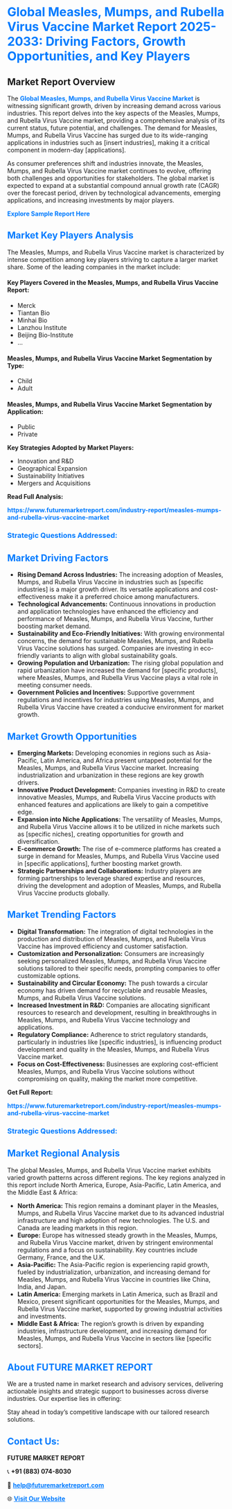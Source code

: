 <h1 style="color: #007BFF;">Global Measles, Mumps, and Rubella Virus Vaccine Market Report 2025-2033: Driving Factors, Growth Opportunities, and Key Players</h1>

<section id="overview">
<h2>Market Report Overview</h2>
<p>The <a href="https://www.futuremarketreport.com/industry-report/measles-mumps-and-rubella-virus-vaccine-market" style="color: #007BFF; text-decoration: none;"><strong>Global Measles, Mumps, and Rubella Virus Vaccine Market</strong></a> is witnessing significant growth, driven by increasing demand across various industries. This report delves into the key aspects of the Measles, Mumps, and Rubella Virus Vaccine market, providing a comprehensive analysis of its current status, future potential, and challenges. The demand for Measles, Mumps, and Rubella Virus Vaccine has surged due to its wide-ranging applications in industries such as [insert industries], making it a critical component in modern-day [applications].</p>
<p>As consumer preferences shift and industries innovate, the Measles, Mumps, and Rubella Virus Vaccine market continues to evolve, offering both challenges and opportunities for stakeholders. The global market is expected to expand at a substantial compound annual growth rate (CAGR) over the forecast period, driven by technological advancements, emerging applications, and increasing investments by major players.</p>
</section>

<section id="overview">
<p><a href="https://www.futuremarketreport.com/request-sample/reportId=105741" style="color: #007BFF; text-decoration: none;"><strong>Explore Sample Report Here</strong></a></p>
</section>

<section id="key-players">
<h2 style="color: #007BFF;">Market Key Players Analysis</h2>
<p>The Measles, Mumps, and Rubella Virus Vaccine market is characterized by intense competition among key players striving to capture a larger market share. Some of the leading companies in the market include:</p>
<h4>Key Players Covered in the Measles, Mumps, and Rubella Virus Vaccine Report:</h4>
<ul><li>Merck</li><li>Tiantan Bio</li><li>Minhai Bio</li><li>Lanzhou Institute</li><li>Beijing Bio-Institute</li><li>...</li></ul>
<h4>Measles, Mumps, and Rubella Virus Vaccine Market Segmentation by Type:</h4>
<ul><li>Child</li><li>Adult</li></ul>

<h4>Measles, Mumps, and Rubella Virus Vaccine Market Segmentation by Application:</h4>
<ul><li>Public</li><li>Private</li></ul>
<p><strong>Key Strategies Adopted by Market Players:</strong></p>
<ul>
<li>Innovation and R&D</li>
<li>Geographical Expansion</li>
<li>Sustainability Initiatives</li>
<li>Mergers and Acquisitions</li>
</ul>
</section>

<section>
<p><strong>Read Full Analysis: </strong></p><a href="https://www.futuremarketreport.com/industry-report/measles-mumps-and-rubella-virus-vaccine-market" style="color: #007BFF; text-decoration: none;"><strong>https://www.futuremarketreport.com/industry-report/measles-mumps-and-rubella-virus-vaccine-market</strong></a>
<h3 style="color: #007BFF;">Strategic Questions Addressed:</h3>
</section>

<section id="driving-factors">
<h2 style="color: #007BFF;">Market Driving Factors</h2>
<ul>
<li><strong>Rising Demand Across Industries:</strong> The increasing adoption of Measles, Mumps, and Rubella Virus Vaccine in industries such as [specific industries] is a major growth driver. Its versatile applications and cost-effectiveness make it a preferred choice among manufacturers.</li>
<li><strong>Technological Advancements:</strong> Continuous innovations in production and application technologies have enhanced the efficiency and performance of Measles, Mumps, and Rubella Virus Vaccine, further boosting market demand.</li>
<li><strong>Sustainability and Eco-Friendly Initiatives:</strong> With growing environmental concerns, the demand for sustainable Measles, Mumps, and Rubella Virus Vaccine solutions has surged. Companies are investing in eco-friendly variants to align with global sustainability goals.</li>
<li><strong>Growing Population and Urbanization:</strong> The rising global population and rapid urbanization have increased the demand for [specific products], where Measles, Mumps, and Rubella Virus Vaccine plays a vital role in meeting consumer needs.</li>
<li><strong>Government Policies and Incentives:</strong> Supportive government regulations and incentives for industries using Measles, Mumps, and Rubella Virus Vaccine have created a conducive environment for market growth.</li>
</ul>
</section>

<section id="growth-opportunities">
<h2 style="color: #007BFF;">Market Growth Opportunities</h2>
<ul>
<li><strong>Emerging Markets:</strong> Developing economies in regions such as Asia-Pacific, Latin America, and Africa present untapped potential for the Measles, Mumps, and Rubella Virus Vaccine market. Increasing industrialization and urbanization in these regions are key growth drivers.</li>
<li><strong>Innovative Product Development:</strong> Companies investing in R&D to create innovative Measles, Mumps, and Rubella Virus Vaccine products with enhanced features and applications are likely to gain a competitive edge.</li>
<li><strong>Expansion into Niche Applications:</strong> The versatility of Measles, Mumps, and Rubella Virus Vaccine allows it to be utilized in niche markets such as [specific niches], creating opportunities for growth and diversification.</li>
<li><strong>E-commerce Growth:</strong> The rise of e-commerce platforms has created a surge in demand for Measles, Mumps, and Rubella Virus Vaccine used in [specific applications], further boosting market growth.</li>
<li><strong>Strategic Partnerships and Collaborations:</strong> Industry players are forming partnerships to leverage shared expertise and resources, driving the development and adoption of Measles, Mumps, and Rubella Virus Vaccine products globally.</li>
</ul>
</section>

<section id="trending-factors">
<h2 style="color: #007BFF;">Market Trending Factors</h2>
<ul>
<li><strong>Digital Transformation:</strong> The integration of digital technologies in the production and distribution of Measles, Mumps, and Rubella Virus Vaccine has improved efficiency and customer satisfaction.</li>
<li><strong>Customization and Personalization:</strong> Consumers are increasingly seeking personalized Measles, Mumps, and Rubella Virus Vaccine solutions tailored to their specific needs, prompting companies to offer customizable options.</li>
<li><strong>Sustainability and Circular Economy:</strong> The push towards a circular economy has driven demand for recyclable and reusable Measles, Mumps, and Rubella Virus Vaccine solutions.</li>
<li><strong>Increased Investment in R&D:</strong> Companies are allocating significant resources to research and development, resulting in breakthroughs in Measles, Mumps, and Rubella Virus Vaccine technology and applications.</li>
<li><strong>Regulatory Compliance:</strong> Adherence to strict regulatory standards, particularly in industries like [specific industries], is influencing product development and quality in the Measles, Mumps, and Rubella Virus Vaccine market.</li>
<li><strong>Focus on Cost-Effectiveness:</strong> Businesses are exploring cost-efficient Measles, Mumps, and Rubella Virus Vaccine solutions without compromising on quality, making the market more competitive.</li>
</ul>
</section>

<section>
<p><strong>Get Full Report: </strong></p><a href="https://www.futuremarketreport.com/industry-report/measles-mumps-and-rubella-virus-vaccine-market" style="color: #007BFF; text-decoration: none;"><strong>https://www.futuremarketreport.com/industry-report/measles-mumps-and-rubella-virus-vaccine-market</strong></a>
<h3 style="color: #007BFF;">Strategic Questions Addressed:</h3>
</section>


<section id="regional-analysis">
<h2 style="color: #007BFF;">Market Regional Analysis</h2>
<p>The global Measles, Mumps, and Rubella Virus Vaccine market exhibits varied growth patterns across different regions. The key regions analyzed in this report include North America, Europe, Asia-Pacific, Latin America, and the Middle East & Africa:</p>
<ul>
<li><strong>North America:</strong> This region remains a dominant player in the Measles, Mumps, and Rubella Virus Vaccine market due to its advanced industrial infrastructure and high adoption of new technologies. The U.S. and Canada are leading markets in this region.</li>
<li><strong>Europe:</strong> Europe has witnessed steady growth in the Measles, Mumps, and Rubella Virus Vaccine market, driven by stringent environmental regulations and a focus on sustainability. Key countries include Germany, France, and the U.K.</li>
<li><strong>Asia-Pacific:</strong> The Asia-Pacific region is experiencing rapid growth, fueled by industrialization, urbanization, and increasing demand for Measles, Mumps, and Rubella Virus Vaccine in countries like China, India, and Japan.</li>
<li><strong>Latin America:</strong> Emerging markets in Latin America, such as Brazil and Mexico, present significant opportunities for the Measles, Mumps, and Rubella Virus Vaccine market, supported by growing industrial activities and investments.</li>
<li><strong>Middle East & Africa:</strong> The region’s growth is driven by expanding industries, infrastructure development, and increasing demand for Measles, Mumps, and Rubella Virus Vaccine in sectors like [specific sectors].</li>
</ul>
</section>

<footer>
<h2 style="color: #007BFF;">About FUTURE MARKET REPORT</h2>
<p>We are a trusted name in market research and advisory services, delivering actionable insights and strategic support to businesses across diverse industries. Our expertise lies in offering:</p>

<p>Stay ahead in today’s competitive landscape with our tailored research solutions.</p>

<h2 style="color: #007BFF;">Contact Us:</h2>
<p><strong>FUTURE MARKET REPORT</strong></p>
<p>📞 <strong>+91 (883) 074-8030</strong></p>
<p>📧 <strong><a href="mailto:help@futuremarketreport.com" style="color: #007BFF;">help@futuremarketreport.com</a></strong></p>
<p>🌐 <strong><a href="https://www.futuremarketreport.com/" style="color: #007BFF;">Visit Our Website</a></strong></p>
</footer>